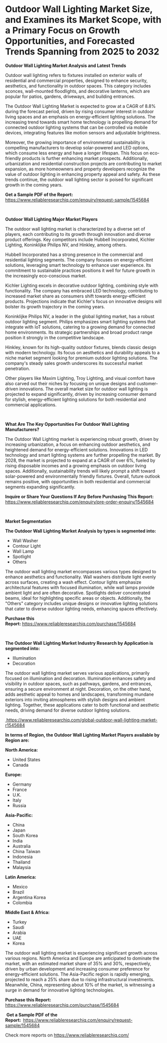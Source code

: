 <p><h1>Outdoor Wall Lighting Market Size, and Examines its Market Scope, with a Primary Focus on Growth Opportunities, and Forecasted Trends Spanning from 2025 to 2032</h1></p><p><strong>Outdoor Wall Lighting Market Analysis and Latest Trends</strong></p>
<p><p>Outdoor wall lighting refers to fixtures installed on exterior walls of residential and commercial properties, designed to enhance security, aesthetics, and functionality in outdoor spaces. This category includes sconces, wall-mounted floodlights, and decorative lanterns, which are popular for patios, gardens, driveways, and building entrances.</p><p>The Outdoor Wall Lighting Market is expected to grow at a CAGR of 8.8% during the forecast period, driven by rising consumer interest in outdoor living spaces and an emphasis on energy-efficient lighting solutions. The increasing trend towards smart home technology is propelling demand for connected outdoor lighting systems that can be controlled via mobile devices, integrating features like motion sensors and adjustable brightness.</p><p>Moreover, the growing importance of environmental sustainability is compelling manufacturers to develop solar-powered and LED options, which consume less energy and have a longer lifespan. This focus on eco-friendly products is further enhancing market prospects. Additionally, urbanization and residential construction projects are contributing to market expansion, as more homeowners and property developers recognize the value of outdoor lighting in enhancing property appeal and safety. As these trends continue, the outdoor wall lighting sector is poised for significant growth in the coming years.</p></p>
<p><strong>Get a Sample PDF of the Report:&nbsp;</strong> <a href="https://www.reliableresearchiq.com/enquiry/request-sample/1545684?utm_campaign=3308&utm_medium=2&utm_source=Github&utm_content=ia&utm_term=04042025&utm_id=outdoor-wall-lighting">https://www.reliableresearchiq.com/enquiry/request-sample/1545684</a></p>
<p>&nbsp;</p>
<p><strong>Outdoor Wall Lighting Major Market Players</strong></p>
<p><p>The outdoor wall lighting market is characterized by a diverse set of players, each contributing to its growth through innovation and diverse product offerings. Key competitors include Hubbell Incorporated, Kichler Lighting, Koninklijke Philips NV, and Hinkley, among others. </p><p>Hubbell Incorporated has a strong presence in the commercial and residential lighting segments. The company focuses on energy-efficient solutions, leveraging smart technology to enhance user experience. Its commitment to sustainable practices positions it well for future growth in the increasingly eco-conscious market. </p><p>Kichler Lighting excels in decorative outdoor lighting, combining style with functionality. The company has embraced LED technology, contributing to increased market share as consumers shift towards energy-efficient products. Projections indicate that Kichler's focus on innovative designs will bolster its growth trajectory in the coming years.</p><p>Koninklijke Philips NV, a leader in the global lighting market, has a robust outdoor lighting segment. Philips emphasizes smart lighting systems that integrate with IoT solutions, catering to a growing demand for connected home environments. Its strategic partnerships and broad product range position it strongly in the competitive landscape.</p><p>Hinkley, known for its high-quality outdoor fixtures, blends classic design with modern technology. Its focus on aesthetics and durability appeals to a niche market segment looking for premium outdoor lighting solutions. The company's steady sales growth underscores its successful market penetration.</p><p>Other players like Maxim Lighting, Troy Lighting, and visual comfort have also carved out their niches by focusing on unique designs and customer-driven innovations. The overall market size for outdoor wall lighting is projected to expand significantly, driven by increasing consumer demand for stylish, energy-efficient lighting solutions for both residential and commercial applications.</p></p>
<p>&nbsp;</p>
<p><strong>What Are The Key Opportunities For Outdoor Wall Lighting Manufacturers?</strong></p>
<p><p>The Outdoor Wall Lighting market is experiencing robust growth, driven by increasing urbanization, a focus on enhancing outdoor aesthetics, and heightened demand for energy-efficient solutions. Innovations in LED technology and smart lighting systems are further propelling the market. By 2028, the market is projected to expand at a CAGR of over 6%, fueled by rising disposable incomes and a growing emphasis on outdoor living spaces. Additionally, sustainability trends will likely prompt a shift toward solar-powered and environmentally friendly fixtures. Overall, future outlook remains positive, with opportunities in both residential and commercial segments expanding significantly.</p></p>
<p><strong>Inquire or Share Your Questions If Any Before Purchasing This Report:</strong> <a href="https://www.reliableresearchiq.com/enquiry/pre-order-enquiry/1545684?utm_campaign=3308&utm_medium=2&utm_source=Github&utm_content=ia&utm_term=04042025&utm_id=outdoor-wall-lighting">https://www.reliableresearchiq.com/enquiry/pre-order-enquiry/1545684</a></p>
<p>&nbsp;</p>
<p><strong>Market Segmentation</strong></p>
<p><strong>The Outdoor Wall Lighting Market Analysis by types is segmented into:</strong></p>
<p><ul><li>Wall Washer</li><li>Contour Light</li><li>Wall Lamp</li><li>Spotlight</li><li>Others</li></ul></p>
<p><p>The outdoor wall lighting market encompasses various types designed to enhance aesthetics and functionality. Wall washers distribute light evenly across surfaces, creating a wash effect. Contour lights emphasize architectural features with focused illumination, while wall lamps provide ambient light and are often decorative. Spotlights deliver concentrated beams, ideal for highlighting specific areas or objects. Additionally, the "Others" category includes unique designs or innovative lighting solutions that cater to diverse outdoor lighting needs, enhancing spaces effectively.</p></p>
<p><strong>Purchase this Report:&nbsp;</strong><a href="https://www.reliableresearchiq.com/purchase/1545684?utm_campaign=3308&utm_medium=2&utm_source=Github&utm_content=ia&utm_term=04042025&utm_id=outdoor-wall-lighting">https://www.reliableresearchiq.com/purchase/1545684</a></p>
<p>&nbsp;</p>
<p><strong>The Outdoor Wall Lighting Market Industry Research by Application is segmented into:</strong></p>
<p><ul><li>Illumination</li><li>Decoration</li></ul></p>
<p><p>The outdoor wall lighting market serves various applications, primarily focused on illumination and decoration. Illumination enhances safety and visibility in outdoor spaces, such as pathways, gardens, and entrances, ensuring a secure environment at night. Decoration, on the other hand, adds aesthetic appeal to homes and landscapes, transforming mundane exteriors into inviting atmospheres with stylish designs and ambient lighting. Together, these applications cater to both functional and aesthetic needs, driving demand for diverse outdoor lighting solutions.</p></p>
<p><a href="https://www.reliableresearchiq.com/global-outdoor-wall-lighting-market-r1545684?utm_campaign=3308&utm_medium=2&utm_source=Github&utm_content=ia&utm_term=04042025&utm_id=outdoor-wall-lighting">&nbsp;https://www.reliableresearchiq.com/global-outdoor-wall-lighting-market-r1545684</a></p>
<p><strong>In terms of Region, the Outdoor Wall Lighting Market Players available by Region are:</strong></p>
<p>
    <p> <strong> North America: </strong>
        <ul>
            <li>United States</li>
            <li>Canada</li>
        </ul>
        </p> 
    <p> <strong> Europe: </strong>
        <ul>
            <li>Germany</li>
            <li>France</li>
            <li>U.K.</li>
            <li>Italy</li>
            <li>Russia</li>
        </ul>
        </p> 
    <p> <strong> Asia-Pacific: </strong>
        <ul>
            <li>China</li>
            <li>Japan</li>
            <li>South Korea</li>
            <li>India</li>
            <li>Australia</li>
            <li>China Taiwan</li>
            <li>Indonesia</li>
            <li>Thailand</li>
            <li>Malaysia</li>
        </ul>
        </p> 
    <p> <strong> Latin America: </strong>
        <ul>
            <li>Mexico</li>
            <li>Brazil</li>
            <li>Argentina Korea</li>
            <li>Colombia</li>
        </ul>
        </p> 
    <p> <strong> Middle East & Africa: </strong>
        <ul>
            <li>Turkey</li>
            <li>Saudi</li>
            <li>Arabia</li>
            <li>UAE</li>
            <li>Korea</li>
        </ul>
    </p>
    </p>
<p><p>The outdoor wall lighting market is experiencing significant growth across various regions. North America and Europe are anticipated to dominate the market, with an estimated market share of 35% and 30%, respectively, driven by urban development and increasing consumer preference for energy-efficient solutions. The Asia-Pacific region is rapidly emerging, projected to reach a 25% share due to rising infrastructural investments. Meanwhile, China, representing about 10% of the market, is witnessing a surge in demand for innovative lighting technologies.</p></p>
<p><strong>Purchase this Report: </strong><a href="https://www.reliableresearchiq.com/purchase/1545684?utm_campaign=3308&utm_medium=2&utm_source=Github&utm_content=ia&utm_term=04042025&utm_id=outdoor-wall-lighting">https://www.reliableresearchiq.com/purchase/1545684</a></p>
<p>&nbsp;<strong>Get a Sample PDF of the Report:&nbsp;&nbsp;</strong><a href="https://www.reliableresearchiq.com/enquiry/request-sample/1545684?utm_campaign=3308&utm_medium=2&utm_source=Github&utm_content=ia&utm_term=04042025&utm_id=outdoor-wall-lighting">https://www.reliableresearchiq.com/enquiry/request-sample/1545684</a></p>
<p><strong></strong></p>
<p>Check more reports on <a href="https://www.reliableresearchiq.com/?utm_campaign=3308&utm_medium=2&utm_source=Github&utm_content=ia&utm_term=04042025&utm_id=outdoor-wall-lighting">https://www.reliableresearchiq.com/</a></p>